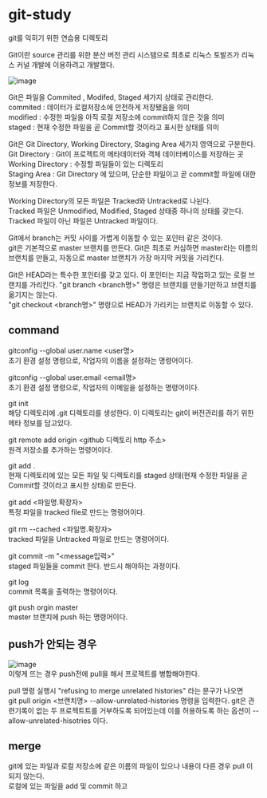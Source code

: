 # git-study
git를 익히기 위한 연습용 디렉토리

Git이란 source 관리를 위한 분산 버전 관리 시스템으로 최초로 리눅스 토발즈가 리눅스 커널 개발에 이용하려고 개발했다.  

![image](https://user-images.githubusercontent.com/79975172/124390198-6ef4d680-dd25-11eb-8470-5f9a2ad056b3.png)

Git은 파일을 Commited , Modifed, Staged 세가지 상태로 관리한다.  
commited : 데이터가 로컬저장소에 안전하게 저장됐음을 의미  
modified : 수정한 파일을 아직 로컬 저장소에 commit하지 않은 것을 의미  
staged : 현재 수정한 파일을 곧 Commit할 것이라고 표시한 상태를 의미  

Git은 Git Directory, Working Directory, Staging Area 세가지 영역으로 구분한다.  
Git Directory : Git이 프로젝트의 메타데이터와 객체 데이터베이스를 저장하는 곳  
Working Directory : 수정할 파일들이 있는 디렉토리  
Staging Area : Git Directory 에 있으며, 단순한 파일이고 곧 commit할 파일에 대한 정보를 저장한다.  

Working Directory의 모든 파일은 Tracked와 Untracked로 나뉜다.  
Tracked 파일은 Unmodified, Modified, Staged 상태중 하나의 상태를 갖는다.  
Tracked 파일이 아닌 파일은 Untracked 파일이다.  

Git에서 branch는 커밋 사이를 가볍게 이동할 수 있는 포인터 같은 것이다.  
git은 기본적으로 master 브랜치를 만든다. Git은 최초로 커심하면 master라는 이름의 브랜치를 만들고, 자동으로 master 브랜치가 가장 마지막 커밋을 가리킨다.  
  
Git은 HEAD라는 특수한 포인터를 갖고 있다. 이 포인터는 지금 작업하고 있는 로컬 브랜치를 가리킨다. "git branch <branch명>" 명령은 브랜치를 만들기만하고 브랜치를 옮기지는 않는다.  
"git checkout <branch명>" 명령으로 HEAD가 가리키는 브랜치로 이동할 수 있다.  
  
## command
gitconfig --global user.name <user명>  
초기 환경 설정 명령으로, 작업자의 이름을 설정하는 명령어이다.  
  
gitconfig --global user.email <email명>  
초기 환경 설정 명령으로, 작업자의 이메일을 설정하는 명령어이다.  
  
git init  
해당 디렉토리에 .git 디렉토리를 생성한다. 이 디렉토리는 git이 버전관리를 하기 위한 메타 정보를 담고있다.  

git remote add origin <github 디렉토리 http 주소>   
원격 저장소를 추가하는 명령어이다.  
   
git add .  
현재 디렉토리에 있는 모든 파일 및 디렉토리를 staged 상태(현재 수정한 파일을 곧 Commit할 것이라고 표시한 상태)로 만든다.  
  
git add <파일명.확장자>  
특정 파일을 tracked file로 만드는 명령어이다.
  
git rm --cached <파일명.확장자>  
tracked 파일을 Untracked 파일로 만드는 명령어이다.  
  
git commit -m "<message입력>"  
staged 파일들을 commit 한다. 반드시 해야하는 과정이다.  

git log  
commit 목록을 출력하는 명령어이다.  
   
git push orgin master  
master 브랜치에 push 하는 명령어이다.  


## push가 안되는 경우
![image](https://user-images.githubusercontent.com/79975172/124391320-09a3e400-dd2b-11eb-86b5-63e1c31f46dc.png)  
이렇게 뜨는 경우 push전에 pull을 해서 프로젝트를 병합해야한다.

pull 명령 실행시 "refusing to merge unrelated histories" 라는 문구가 나오면  
git pull origin <브랜치명> --allow-unrelated-histories
명령을 입력한다. 
git은 관련기록이 없는 두 프로젝트트를 거부하도록 되어있는데 이를 허용하도록 하는 옵션이 --allow-unrelated-hisotries 이다.

## merge
git에 있는 파일과 로컬 저장소에 같은 이름의 파일이 있으나 내용이 다른 경우 pull 이 되지 않는다.  
로컬에 있는 파일을 add 및 commit 하고

